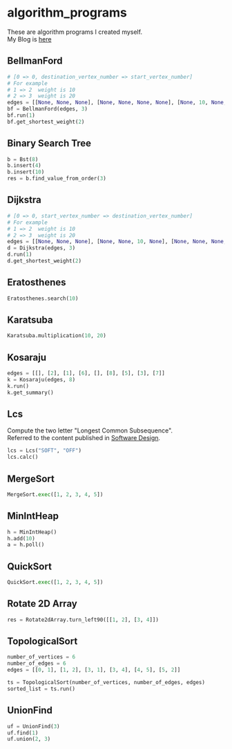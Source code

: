 # algorithm_programs
These are algorithm programs I created myself.  
My Blog is [here](https://www.notion.so/naoki85/bcb265ad5edc493183984921c9a91270?v=0a92bc7ee9a544519f0b3615ebb1ea77)

## BellmanFord

```python
# [0 => 0, destination_vertex_number => start_vertex_number]
# For example
# 1 => 2  weight is 10
# 2 => 3  weight is 20
edges = [[None, None, None], [None, None, None, None], [None, 10, None, None], [None, None, 20, None]]
bf = BellmanFord(edges, 3)
bf.run(1)
bf.get_shortest_weight(2)
```

## Binary Search Tree

```python
b = Bst(8)
b.insert(4)
b.insert(10)
res = b.find_value_from_order(3)
```

## Dijkstra

```python
# [0 => 0, start_vertex_number => destination_vertex_number]
# For example
# 1 => 2  weight is 10
# 2 => 3  weight is 20
edges = [[None, None, None], [None, None, 10, None], [None, None, None, 20], [None, None, None, None]]
d = Dijkstra(edges, 3)
d.run(1)
d.get_shortest_weight(2)
```

## Eratosthenes 

```python
Eratosthenes.search(10)
```

## Karatsuba

```python
Karatsuba.multiplication(10, 20)
```

## Kosaraju

```python
edges = [[], [2], [1], [6], [], [8], [5], [3], [7]]
k = Kosaraju(edges, 8)
k.run()
k.get_summary()
```

## Lcs

Compute the two letter "Longest Common Subsequence".  
Referred to the content published in [Software Design](https://gihyo.jp/magazine/SD/archive/2021/202103).

```python
lcs = Lcs("SOFT", "OFF")
lcs.calc()
```

## MergeSort

```python
MergeSort.exec([1, 2, 3, 4, 5])
```

## MinIntHeap

```python
h = MinIntHeap()
h.add(10)
a = h.poll()
```

## QuickSort

```python
QuickSort.exec([1, 2, 3, 4, 5])
```

## Rotate 2D Array

```python
res = Rotate2dArray.turn_left90([[1, 2], [3, 4]])
```

## TopologicalSort

```python
number_of_vertices = 6
number_of_edges = 6
edges = [[0, 1], [1, 2], [3, 1], [3, 4], [4, 5], [5, 2]]

ts = TopologicalSort(number_of_vertices, number_of_edges, edges)
sorted_list = ts.run()
```

## UnionFind

```python
uf = UnionFind(3)
uf.find(1)
uf.union(2, 3)
```
